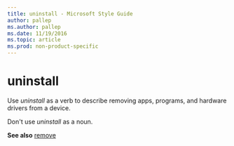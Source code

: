 ```yaml
---
title: uninstall - Microsoft Style Guide
author: pallep
ms.author: pallep
ms.date: 11/19/2016
ms.topic: article
ms.prod: non-product-specific
---
```


# uninstall

Use *uninstall* as a verb to describe removing apps, programs, and hardware drivers from a device. 

Don't use *uninstall* as a noun.

**See also** [remove](/style-guide/a-z-word-list-term-collections/r/remove)
